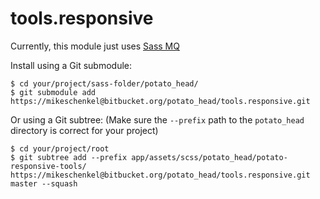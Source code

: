 # tools.responsive

Currently, this module just uses [Sass MQ](https://github.com/sass-mq/sass-mq)

Install using a Git submodule:

    $ cd your/project/sass-folder/potato_head/
    $ git submodule add https://mikeschenkel@bitbucket.org/potato_head/tools.responsive.git

Or using a Git subtree: (Make sure the `--prefix` path to the `potato_head`
directory is correct for your project)

    $ cd your/project/root
    $ git subtree add --prefix app/assets/scss/potato_head/potato-responsive-tools/ https://mikeschenkel@bitbucket.org/potato_head/tools.responsive.git master --squash

